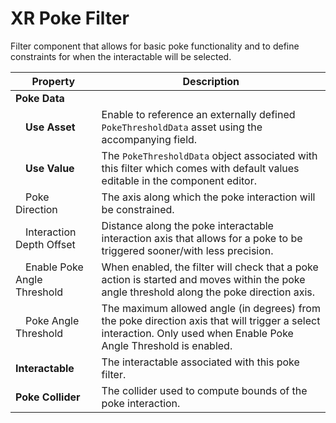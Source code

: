 # XR Poke Filter

Filter component that allows for basic poke functionality and to define constraints for when the interactable will be selected.

| **Property** | **Description** |
|---|---|
| **Poke Data** ||
| &emsp;**Use Asset** | Enable to reference an externally defined `PokeThresholdData` asset using the accompanying field. |
| &emsp;**Use Value** |  The `PokeThresholdData` object associated with this filter which comes with default values editable in the component editor. |
| &emsp;Poke Direction | The axis along which the poke interaction will be constrained. |
| &emsp;Interaction Depth Offset | Distance along the poke interactable interaction axis that allows for a poke to be triggered sooner/with less precision. |
| &emsp;Enable Poke Angle Threshold | When enabled, the filter will check that a poke action is started and moves within the poke angle threshold along the poke direction axis. |
| &emsp;Poke Angle Threshold | The maximum allowed angle (in degrees) from the poke direction axis that will trigger a select interaction. Only used when Enable Poke Angle Threshold is enabled. |
| **Interactable** | The interactable associated with this poke filter.|
| **Poke Collider** | The collider used to compute bounds of the poke interaction. |
